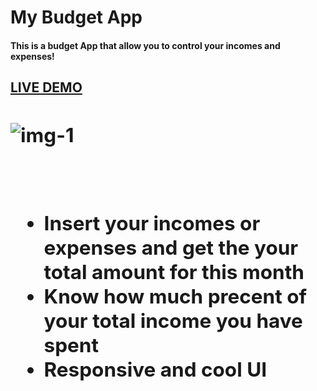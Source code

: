 <h1>My Budget App</h1>
<h4>This is a budget App that allow you to control your incomes and expenses!</h4>

<a href="https://samod667.github.io/Budget-APP/"><h2>LIVE DEMO<h2></a> 
![img-1](img1.png)
  
  <br>
  
  <ul>
  <li>Insert your incomes or expenses and get the your total amount for this month</li>
  <li>Know how much precent of your total income you have spent</li>
  <li>Responsive and cool UI</li>
  </ul>



